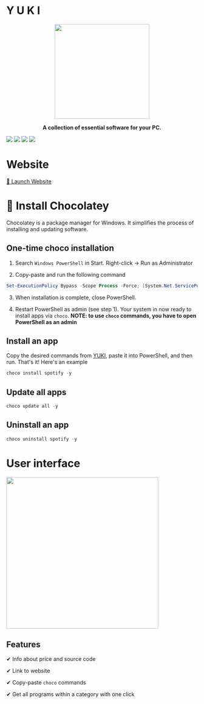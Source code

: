 # Y U K I

<p align="center">
  <img width="250" height="250" src="https://cdn.imgchest.com/files/3yrgc5znz4z.png">
</p>
<b>
<p align="center" style = "emphasis">
  A collection of essential software for your PC.
</p>
</b>

<a href="https://github.com/Az-21/pwgen/blob/main/LICENSE" alt="GPL 3.0">
        <img src="https://img.shields.io/github/license/Az-21/pwgen?style=for-the-badge" /></a>
<a href="https://pwgen-az-21.vercel.app/" alt="Launch Website">
        <img src="https://img.shields.io/website?down_message=Offline&label=Website%20Status&logo=Vercel&style=for-the-badge&up_message=Online&url=https%3A%2F%2Fyuki-sage.vercel.app%2F" /></a>
<a href="https://kit.svelte.dev/" alt="Svelte">
        <img src="https://img.shields.io/badge/Built%20With-Svelte-%23F73C00?style=for-the-badge&logo=svelte" /></a>
<a href="https://tailwindcss.com/" alt="Tailwind CSS">
        <img src="https://img.shields.io/badge/Styled%20With-Tailwind-%2306B6D4?style=for-the-badge&logo=tailwind%20css" /></a>

# Website

[🚀 Launch Website](https://yuki-sage.vercel.app/)

# 🌠 Install Chocolatey

Chocolatey is a package manager for Windows. It simplifies the process of installing and updating software.

## One-time choco installation

1. Search `Windows PowerShell` in Start. Right-click -> Run as Administrator

2. Copy-paste and run the following command

```powershell
Set-ExecutionPolicy Bypass -Scope Process -Force; [System.Net.ServicePointManager]::SecurityProtocol = [System.Net.ServicePointManager]::SecurityProtocol -bor 3072; iex ((New-Object System.Net.WebClient).DownloadString('https://chocolatey.org/install.ps1'))
```

3. When installation is complete, close PowerShell.

4. Restart PowerShell as admin (see step 1). Your system in now ready to install apps via `choco`. **NOTE: to use `choco` commands, you have to open PowerShell as an admin**

## Install an app

Copy the desired commands from [YUKI](https://yuki-sage.vercel.app/), paste it into PowerShell, and then run. That's it! Here's an example

```powershell
choco install spotify -y
```

## Update all apps

```powershell
choco update all -y
```

## Uninstall an app

```powershell
choco uninstall spotify -y
```

# User interface

<p>
  <img width="400" src="https://cdn.imgchest.com/files/84jdczjv84k.png">
</p>

## Features

✔ Info about price and source code

✔ Link to website

✔ Copy-paste `choco` commands

✔ Get all programs within a category with one click
